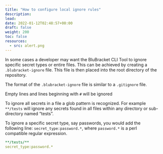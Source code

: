 ```yaml
---
title: "How to configure local ignore rules"
description: 
lead: 
date: 2022-01-12T02:48:57+00:00
draft: false
weight: 200
toc: false
resources:
  - src: alert.png
---
```


In some cases a developer may want the BluBracket CLI Tool to ignore specific secret types or entire files. This can be achieved by creating a `.blubracket-ignore` file. This file is then placed into the root directory of the repository.

The format of the `.blubracket-ignore` file is similar to a `.gitignore` file.

Empty lines and lines beginning with `#` will be ignored

To ignore all secrets in a file a glob pattern is recognized. For example `**/tests` will ignore any secrets found in all files within any directory or sub-directory named “tests”.

To ignore a specific secret type, say passwords, you would add the following line: `secret_type:password.*`, where `password.*` is a perl compatible regular expression.

```yaml
**/tests/**
secret_type:password.*
```
